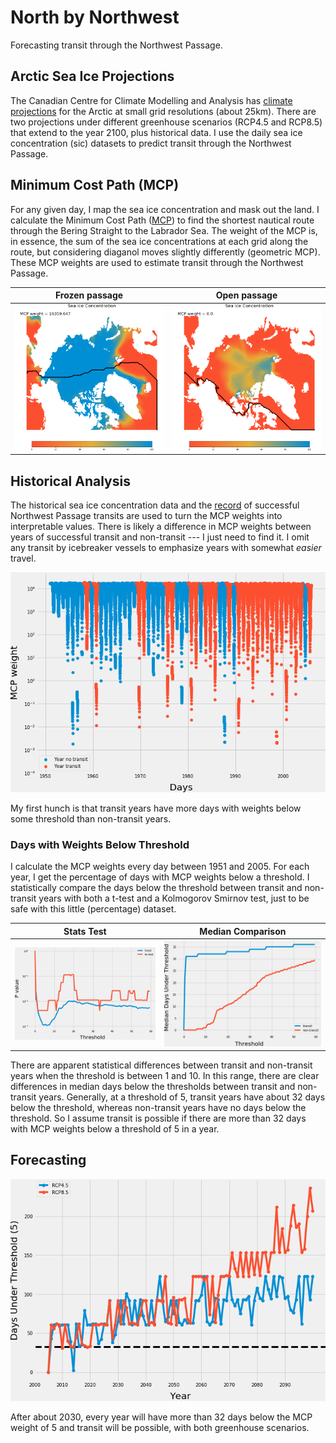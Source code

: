 # North by Northwest
Forecasting transit through the Northwest Passage.

## Arctic Sea Ice Projections

The Canadian Centre for Climate Modelling and Analysis has [climate projections](http://climate-modelling.canada.ca/climatemodeldata/canrcm/CanRCM4/index.shtml) for the Arctic at small grid resolutions (about 25km). There are two projections under different greenhouse scenarios (RCP4.5 and RCP8.5) that extend to the year 2100, plus historical data. I use the daily sea ice concentration (sic) datasets to predict transit through the Northwest Passage.  

## Minimum Cost Path (MCP)

For any given day, I map the sea ice concentration and mask out the land. I calculate the Minimum Cost Path ([MCP](http://scikit-image.org/docs/dev/api/skimage.graph.html)) to find the shortest nautical route through the Bering Straight to the Labrador Sea. The weight of the MCP is, in essence, the sum of the sea ice concentrations at each grid along the route, but considering diaganol moves slightly differently (geometric MCP). These MCP weights are used to estimate transit through the Northwest Passage.

Frozen passage            |  Open passage
:-------------------------:|:-------------------------:
![](plots/sic_ex1.png)  |  ![](plots/sic_ex2.png)

## Historical Analysis

The historical sea ice concentration data and the [record](http://www.nauticapedia.ca/Articles/NWP_Fulltransits.php) of successful Northwest Passage transits are used to turn the MCP weights into interpretable values. There is likely a difference in MCP weights between years of successful transit and non-transit --- I just need to find it. I omit any transit by icebreaker vessels to emphasize years with somewhat *easier* travel. 

![](plots/transit_years.png)

My first hunch is that transit years have more days with weights below some threshold than non-transit years. 

### Days with Weights Below Threshold

I calculate the MCP weights every day between 1951 and 2005. For each year, I get the percentage of days with MCP weights below a threshold. I statistically compare the days below the threshold between transit and non-transit years with both a t-test and a Kolmogorov Smirnov test, just to be safe with this little (percentage) dataset. 

Stats Test             |  Median Comparison
:-------------------------:|:-------------------------:
![](plots/threshold_test.png)  |  ![](plots/threshold_days.png)

There are apparent statistical differences between transit and non-transit years when the threshold is between 1 and 10. In this range, there are clear differences in median days below the thresholds between transit and non-transit years. Generally, at a threshold of 5, transit years have about 32 days below the threshold, whereas non-transit years have no days below the threshold. So I assume transit is possible if there are more than 32 days with MCP weights below a threshold of 5 in a year.

## Forecasting

![](plots/forecast.png)

After about 2030, every year will have more than 32 days below the MCP weight of 5 and transit will be possible, with both greenhouse scenarios.
